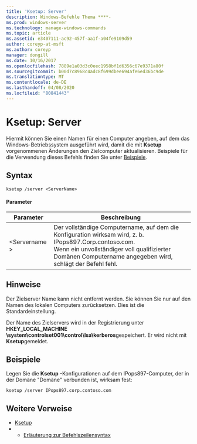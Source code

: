 ```yaml
---
title: 'Ksetup: Server'
description: Windows-Befehle Thema ****-
ms.prod: windows-server
ms.technology: manage-windows-commands
ms.topic: article
ms.assetid: e3407111-ac92-457f-aa1f-a04fe9109d59
author: coreyp-at-msft
ms.author: coreyp
manager: dongill
ms.date: 10/16/2017
ms.openlocfilehash: 7889e1a03d3c0eec1958bf1d6356c67e9371a80f
ms.sourcegitcommit: b00d7c8968c4adc8f699dbee694afe6ed36bc9de
ms.translationtype: MT
ms.contentlocale: de-DE
ms.lasthandoff: 04/08/2020
ms.locfileid: "80841443"
---
```

# <a name="ksetupserver"></a>Ksetup: Server



Hiermit können Sie einen Namen für einen Computer angeben, auf dem das Windows-Betriebssystem ausgeführt wird, damit die mit **Ksetup** vorgenommenen Änderungen den Zielcomputer aktualisieren. Beispiele für die Verwendung dieses Befehls finden Sie unter [Beispiele](#BKMK_Examples).

## <a name="syntax"></a>Syntax

```
ksetup /server <ServerName>
```

#### <a name="parameters"></a>Parameter

|Parameter|Beschreibung|
|---------|-----------|
|\<Servername >|Der vollständige Computername, auf dem die Konfiguration wirksam wird, z. b. IPops897.Corp.contoso.com.</br>Wenn ein unvollständiger voll qualifizierter Domänen Computername angegeben wird, schlägt der Befehl fehl.|

## <a name="remarks"></a>Hinweise

Der Zielserver Name kann nicht entfernt werden. Sie können Sie nur auf den Namen des lokalen Computers zurücksetzen. Dies ist die Standardeinstellung.

Der Name des Zielservers wird in der Registrierung unter **HKEY_LOCAL_MACHINE \system\controlset001\control\lsa\kerberos**gespeichert. Er wird nicht mit **Ksetup**gemeldet.

## <a name="examples"></a><a name=BKMK_Examples></a>Beispiele

Legen Sie die **Ksetup** -Konfigurationen auf dem IPops897-Computer, der in der Domäne "Domäne" verbunden ist, wirksam fest:
```
ksetup /server IPops897.corp.contoso.com
```

## <a name="additional-references"></a>Weitere Verweise

-   [Ksetup](ksetup.md)
-   - [Erläuterung zur Befehlszeilensyntax](command-line-syntax-key.md)